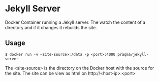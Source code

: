 Jekyll Server
=============

Docker Container running a Jekyll server. The watch the content of a directory and if it changes it rebuilds the site.

## Usage

```
$ docker run -v <site-source>:/data -p <port>:4000 praqma/jekyll-server

```

The \<site-source> is the directory on the Docker host with the source for the site. The site can be view as html on http://\<host-ip>:\<port>
